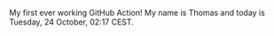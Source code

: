 My first ever working GitHub Action!
My name is Thomas and today is Tuesday, 24 October, 02:17 CEST. 
